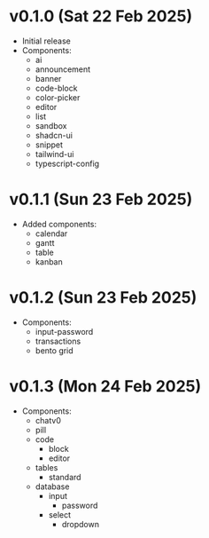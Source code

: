 # v0.1.0 (Sat 22 Feb 2025)

- Initial release
- Components:
  - ai
  - announcement
  - banner
  - code-block
  - color-picker
  - editor
  - list
  - sandbox
  - shadcn-ui
  - snippet
  - tailwind-ui
  - typescript-config
 
# v0.1.1 (Sun 23 Feb 2025)

- Added components:
  - calendar
  - gantt
  - table
  - kanban


# v0.1.2 (Sun 23 Feb 2025)
  - Components:
    - input-password
    - transactions
    - bento grid

# v0.1.3 (Mon 24 Feb 2025)
  - Components:
    - chatv0
    - pill
    - code
      - block
      - editor
    - tables
      - standard
    - database
      - input
        - password
      - select
        - dropdown
